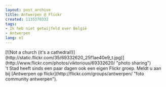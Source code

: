```yaml
---
layout: post_archive
title: Antwerpen @ Flickr
created: 1135378332
tags:
- Ik heb niet getwijfeld over België
- Antwerpen
lang: nl
---
```

<div class="flickr-frame">[![Not a church (it's a cathedral!)](http://static.flickr.com/35/69332620_25f1ae40e9_t.jpg)](http://www.flickr.com/photos/viktorious/69332620/ "photo sharing")</div>'t Stad heeft sinds een paar dagen ook een eigen Flickr groep. Meldt u aan bij [Antwerpen op flickr](http://flickr.com/groups/antwerpen/ "foto community antwerpen").<br clear="all" /><!--break-->
